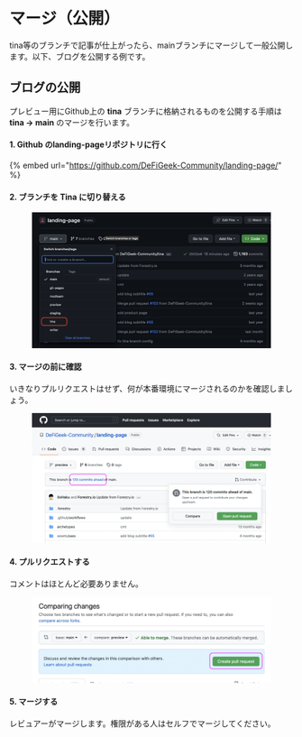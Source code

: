 # マージ（公開）

tina等のブランチで記事が仕上がったら、mainブランチにマージして一般公開します。以下、ブログを公開する例です。

## ブログの公開

プレビュー用にGithub上の **tina** ブランチに格納されるものを公開する手順は **tina → main** のマージを行います。

#### 1. Github のlanding-pageリポジトリに行く

{% embed url="https://github.com/DeFiGeek-Community/landing-page/" %}

#### 2. ブランチを Tina に切り替える

<figure><img src="../.gitbook/assets/スクリーンショット 2023-09-29 19.43.13 (1).png" alt=""><figcaption></figcaption></figure>

#### 3. マージの前に確認

いきなりプルリクエストはせず、何が本番環境にマージされるのかを確認しましょう。

<figure><img src="../.gitbook/assets/preview-merge2.webp" alt=""><figcaption></figcaption></figure>

#### 4. プルリクエストする

コメントはほとんど必要ありません。

<figure><img src="../.gitbook/assets/preview-merge5.webp" alt=""><figcaption></figcaption></figure>

#### 5. マージする

レビュアーがマージします。権限がある人はセルフでマージしてください。
